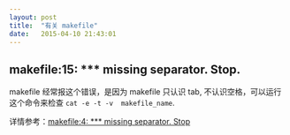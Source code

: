 ```yaml
---
layout: post
title:  "有关 makefile"
date:   2015-04-10 21:43:01
---
```





## makefile:15: *** missing separator.  Stop.

makefile 经常报这个错误，是因为 makefile 只认识 tab, 不认识空格，可以运行这个命令来检查 `cat -e -t -v  makefile_name`.

详情参考：[makefile:4: *** missing separator. Stop](http://stackoverflow.com/questions/16931770/makefile4-missing-separator-stop)
